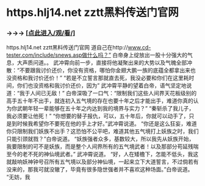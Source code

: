 # https.hlj14.net zztt黑料传送门官网

### →→→ <a href="http://3t3e.com/index.html">[点此进入/观/看/]</a>

https.hlj14.net zztt黑料传送门官网
道自己在http://www.cd-tester.com/include/snews.asp做什么吗？”
    白帝身上绽放出一股十分强大的气息，大声质问道。。
    武冲霄向前一步，直接将他凝聚出来的大势以及气魄全部冲散：“不要跟我讨价还价，你没有资格，哪怕你金翅大鹏一族的底蕴全都拿出来也没资格和我讨价还价！”
    “若是不立誓言那就直去死，我没必要和你们在这里耗时间，你们也没资格和我讨价还价，因为”
    武冲霄平静的望着白帝，语气坚定地说道：“我于人间已无敌！”
    白帝深吸了一口气：“限制我们这些人间界天花板级别的高手五十年不出手，就连初入五气境的存在也要十年之后才能出手，难道你真的认为你武朝年轻一辈能够在五十年之内达到我的境界与实力？”
    “秦斩杀了我儿子，我必须要让他死！”
    “你想要的替子报仇，可以，五十年后，你就可以动手了，只是到时候我希望你不要死在他的手上才好。”武冲霄说道。
    “你还是这么狂妄，难道你只限制我们妖族不出手？这恐怕不公平吧，难道其他五气境打上妖族之时，我们只能引颈就戮？”白帝说道。
    “妖族强者众多，基数较大，所以我先从妖族开始，我要限制的可不是妖族，而是整个人间界所有的五气境武者！以及那部分苟延残喘至今的老不死的神仙境武者。”
    武冲霄说道。
    “好，人在矮檐下，怎能不低头，我这就敲响妖神钟号召所有五气境以及部分神仙境，一起来立下大道誓言，不过倘若有没来的，那我可就没辙了，毕竟有很多隐世强者并不喜欢这种场面。”白帝说道。
    “无妨，我
